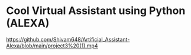 # Cool Virtual Assistant using Python (ALEXA)


https://github.com/Shivam648/Artificial_Assistant-Alexa/blob/main/project3%20(1).mp4
